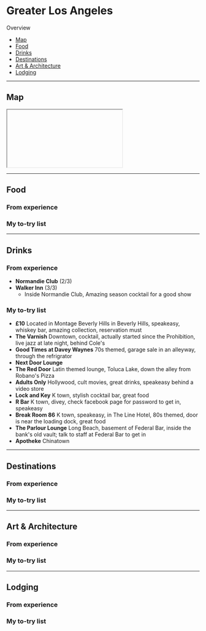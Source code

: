 # Greater Los Angeles

Overview

- [Map](#map)
- [Food](#food)
- [Drinks](#drinks)
- [Destinations](#destinations)
- [Art & Architecture](#art--architecture)
- [Lodging](#lodging)

-----

## Map

<iframe></iframe>

-----

## Food

### From experience

### My to-try list

-----

## Drinks

### From experience

- **Normandie Club** (2/3)
- **Walker Inn** (3/3)
  - Inside Normandie Club, Amazing season cocktail for a good show

### My to-try list

- **£10** Located in Montage Beverly Hills in Beverly Hills, speakeasy, whiskey bar, amazing collection, reservation must
- **The Varnish** Downtown, cocktail, actually started since the Prohibition, live jazz at late night, behind Cole's
- **Good Times at Davey Waynes** 70s themed, garage sale in an alleyway, through the refrigrator
- **Next Door Lounge**
- **The Red Door** Latin themed lounge, Toluca Lake, down the alley from Robano's Pizza
- **Adults Only** Hollywood, cult movies, great drinks, speakeasy behind a video store
- **Lock and Key** K town, stylish cocktail bar, great food
- **R Bar** K town, divey, check facebook page for password to get in, speakeasy
- **Break Room 86** K town, speakeasy, in The Line Hotel, 80s themed, door is near the loading dock, great food
- **The Parlour Lounge** Long Beach, basement of Federal Bar, inside the bank's old vault; talk to staff at Federal Bar to get in
- **Apotheke** Chinatown

-----

## Destinations

### From experience

### My to-try list

-----

## Art & Architecture

### From experience

### My to-try list

-----

## Lodging

### From experience

### My to-try list
